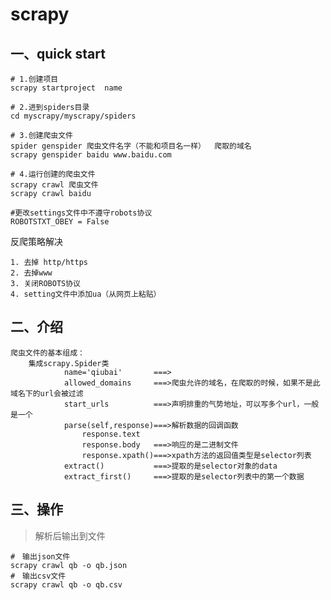 # scrapy

## 一、quick start

```shell
# 1.创建项目
scrapy startproject  name

# 2.进到spiders目录
cd myscrapy/myscrapy/spiders

# 3.创建爬虫文件
spider genspider 爬虫文件名字（不能和项目名一样）  爬取的域名
scrapy genspider baidu www.baidu.com

# 4.运行创建的爬虫文件
scrapy crawl 爬虫文件
scrapy crawl baidu

#更改settings文件中不遵守robots协议
ROBOTSTXT_OBEY = False
```

反爬策略解决

```shel
1. 去掉 http/https
2. 去掉www
3. 关闭ROBOTS协议
4. setting文件中添加ua（从网页上粘贴）
```

## 二、介绍

```shell
爬虫文件的基本组成：
	集成scrapy.Spider类
			name='qiubai'		===>
			allowed_domains     ===>爬虫允许的域名，在爬取的时候，如果不是此域名下的url会被过滤
			start_urls          ===>声明排重的气势地址，可以写多个url，一般是一个
			parse(self,response)===>解析数据的回调函数
				response.text
				response.body   ===>响应的是二进制文件
				response.xpath()===>xpath方法的返回值类型是selector列表
			extract()			===>提取的是selector对象的data
			extract_first()     ===>提取的是selector列表中的第一个数据
```

## 三、操作

> 解析后输出到文件

```shell
#　输出json文件
scrapy crawl qb -o qb.json
#　输出csv文件
scrapy crawl qb -o qb.csv
```









































